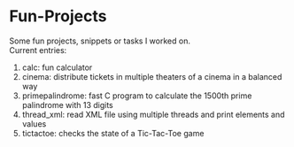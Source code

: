 # Fun-Projects  

Some fun projects, snippets or tasks I worked on.  
Current entries:  
  
1. calc: fun calculator  
2. cinema: distribute tickets in multiple theaters of a cinema in a balanced way  
3. primepalindrome: fast C program to calculate the 1500th prime palindrome with 13 digits  
4. thread_xml: read XML file using multiple threads and print elements and values  
5. tictactoe: checks the state of a Tic-Tac-Toe game
